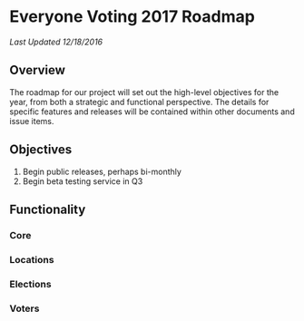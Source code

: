 # Everyone Voting 2017 Roadmap

*Last Updated 12/18/2016*

## Overview

The roadmap for our project will set out the high-level objectives
for the year, from both a strategic and functional perspective. The
details for specific features and releases will be contained within
other documents and issue items.

## Objectives

1. Begin public releases, perhaps bi-monthly
2. Begin beta testing service in Q3

## Functionality

### Core

### Locations

### Elections

### Voters